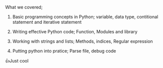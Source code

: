 What we covered;

1. Basic programming concepts in Python; variable, data type, contitional statement and iterative statement
	
2. Writing effective Python code; Function, Modules and library
	
3. Working with strings and lists; Methods, indices, Regular expression

4. Putting python into pratice; Parse file, debug code


👍Just cool

